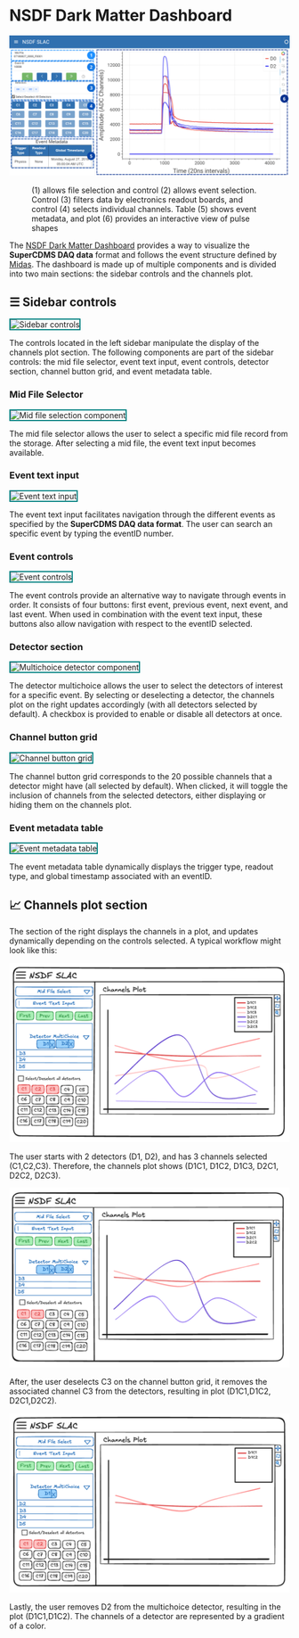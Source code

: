 # NSDF Dark Matter Dashboard

![NSDF Dark Matter Dashboard](assets/dashboard/nsdfdashboard_labeled.png)

<figure>
<figcaption>
(1) allows file selection and control (2) allows event selection. Control (3) filters data by electronics readout boards, and control (4) selects individual channels. Table (5) shows event metadata, and plot (6) provides an interactive view of pulse shapes
</figcaption> 
</figure>

The [NSDF Dark Matter Dashboard](https://services.nationalsciencedatafabric.org/darkmatter) provides a way to visualize the **SuperCDMS DAQ data** format and follows the event structure defined by [Midas](https://daq00.triumf.ca/MidasWiki/index.php/Event_Structure). The dashboard is made up of multiple components and is divided into two main sections: the sidebar controls and the channels plot.

## ☰ Sidebar controls

<img src="/nsdf-slac/assets/dashboard/leftsidebar.png" alt="Sidebar controls" style="border: 2px solid teal;">

The controls located in the left sidebar manipulate the display of the channels plot section. The following components are part of the sidebar controls: the mid file selector, event text input, event controls, detector section, channel button grid, and event metadata table.

### Mid File Selector

<img src="/nsdf-slac/assets/dashboard/midfileselect_section.png" alt="Mid file selection component" style="border: 2px solid teal;">

The mid file selector allows the user to select a specific mid file record from the storage. After selecting a mid file, the event text input becomes available.

### Event text input

<img src="/nsdf-slac/assets/dashboard/eventtextinput_section.png" alt="Event text input" style="border: 2px solid teal;">

The event text input facilitates navigation through the different events as specified by the **SuperCDMS DAQ data format**. The user can search an specific event by typing the eventID number.

### Event controls

<img src="/nsdf-slac/assets/dashboard/eventcontrols_section.png" alt="Event controls" style="border: 2px solid teal;">

The event controls provide an alternative way to navigate through events in order. It consists of four buttons: first event, previous event, next event, and last event. When used in combination with the event text input, these buttons also allow navigation with respect to the eventID selected.

### Detector section

<img src="/nsdf-slac/assets/dashboard/multichoicedetectors_section.png" alt="Multichoice detector component" style="border: 2px solid teal;">

The detector multichoice allows the user to select the detectors of interest for a specific event. By selecting or deselecting a detector, the channels plot on the right updates accordingly (with all detectors selected by default). A checkbox is provided to enable or disable all detectors at once.

### Channel button grid

<img src="/nsdf-slac/assets/dashboard/channelgrid_section.png" alt="Channel button grid" style="border: 2px solid teal;">

The channel button grid corresponds to the 20 possible channels that a detector might have (all selected by default). When clicked, it will toggle the inclusion of channels from the selected detectors, either displaying or hiding them on the channels plot.

### Event metadata table

<img src="/nsdf-slac/assets/dashboard/eventmetadata_section.png" alt="Event metadata table" style="border: 2px solid teal;">

The event metadata table dynamically displays the trigger type, readout type, and global timestamp associated with an eventID.

## 📈 Channels plot section

The section of the right displays the channels in a plot, and updates dynamically depending on the controls selected. A typical workflow might look like this:

![dashboard_workflow_1](./assets/dashboard/UI_SLAC_1.png)

The user starts with 2 detectors (D1, D2), and has 3 channels selected (C1,C2,C3). Therefore, the channels plot shows (D1C1, D1C2, D1C3, D2C1, D2C2, D2C3).

![dashboard_workflow_2](./assets/dashboard/UI_SLAC_2.png)

After, the user deselects C3 on the channel button grid, it removes the associated channel C3 from the detectors, resulting in plot (D1C1,D1C2, D2C1,D2C2).

![dashboard_workflow_3](./assets/dashboard/UI_SLAC_3.png)

Lastly, the user removes D2 from the multichoice detector, resulting in the plot (D1C1,D1C2). The channels of a detector are represented by a gradient of a color.
